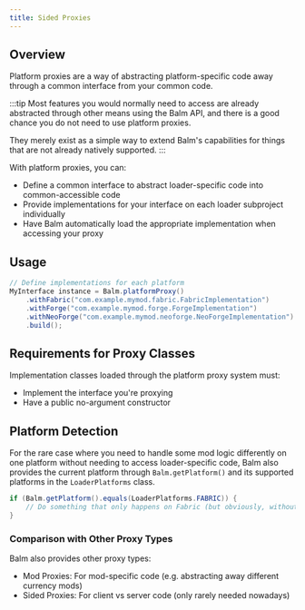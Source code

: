 ```yaml
---
title: Sided Proxies
---
```


## Overview

Platform proxies are a way of abstracting platform-specific code away through a common interface from your common code.

:::tip
Most features you would normally need to access are already abstracted through other means using the Balm API, and there is a good chance you do not need to use platform proxies.

They merely exist as a simple way to extend Balm's capabilities for things that are not already natively supported.
:::

With platform proxies, you can:

- Define a common interface to abstract loader-specific code into common-accessible code
- Provide implementations for your interface on each loader subproject individually
- Have Balm automatically load the appropriate implementation when accessing your proxy

## Usage

```java
// Define implementations for each platform
MyInterface instance = Balm.platformProxy()
    .withFabric("com.example.mymod.fabric.FabricImplementation")
    .withForge("com.example.mymod.forge.ForgeImplementation") 
    .withNeoForge("com.example.mymod.neoforge.NeoForgeImplementation")
    .build();
```

## Requirements for Proxy Classes

Implementation classes loaded through the platform proxy system must:

- Implement the interface you're proxying
- Have a public no-argument constructor

## Platform Detection

For the rare case where you need to handle some mod logic differently on one platform without needing to access loader-specific code, Balm also provides the current platform through `Balm.getPlatform()` and its supported platforms in the `LoaderPlatforms` class.

```java
if (Balm.getPlatform().equals(LoaderPlatforms.FABRIC)) {
    // Do something that only happens on Fabric (but obviously, without having access to Fabric APIs since you're in common code)
}
```

### Comparison with Other Proxy Types

Balm also provides other proxy types:

- Mod Proxies: For mod-specific code (e.g. abstracting away different currency mods)
- Sided Proxies: For client vs server code (only rarely needed nowadays)